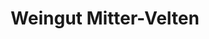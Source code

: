 ---
title: "Weingut Mitter-Velten"
url: /hochheim-am-main/weingut-mitter-velten/
shop: Spirituosen
---